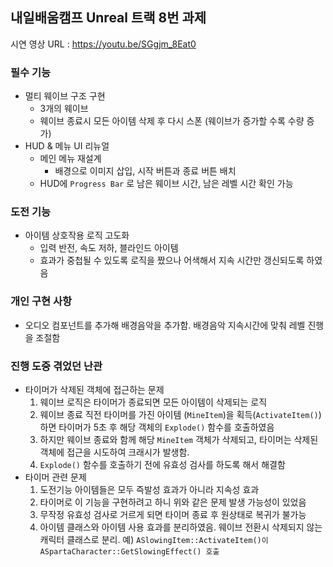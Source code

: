## 내일배움캠프 Unreal 트랙 8번 과제
시연 영상 URL : https://youtu.be/SGgjm_8Eat0

### 필수 기능
+ 멀티 웨이브 구조 구현
    + 3개의 웨이브
    + 웨이브 종료시 모든 아이템 삭제 후 다시 스폰 (웨이브가 증가할 수록 수량 증가)
+ HUD & 메뉴 UI 리뉴얼
  + 메인 메뉴 재설계
    + 배경으로 이미지 삽입, 시작 버튼과 종료 버튼 배치
  + HUD에 `Progress Bar` 로 남은 웨이브 시간, 남은 레벨 시간 확인 가능

### 도전 기능
+ 아이템 상호작용 로직 고도화
  + 입력 반전, 속도 저하, 블라인드 아이템
  + 효과가 중첩될 수 있도록 로직을 짰으나 어색해서 지속 시간만 갱신되도록 하였음

### 개인 구현 사항
+ 오디오 컴포넌트를 추가해 배경음악을 추가함. 배경음악 지속시간에 맞춰 레벨 진행을 조절함

### 진행 도중 겪었던 난관
+ 타이머가 삭제된 객체에 접근하는 문제
  1. 웨이브 로직은 타이머가 종료되면 모든 아이템이 삭제되는 로직
  2. 웨이브 종료 직전 타이머를 가진 아이템 (`MineItem`)을 획득(`ActivateItem()`) 하면 타이머가 5초 후 해당 객체의 `Explode()` 함수를 호출하였음
  3. 하지만 웨이브 종료와 함께 해당 `MineItem` 객체가 삭제되고, 타이머는 삭제된 객체에 접근을 시도하여 크래시가 발생함.
  4. `Explode()` 함수를 호출하기 전에 유효성 검사를 하도록 해서 해결함
+ 타이머 관련 문제
  1. 도전기능 아이템들은 모두 즉발성 효과가 아니라 지속성 효과
  2. 타이머로 이 기능을 구현하려고 하니 위와 같은 문제 발생 가능성이 있었음
  3. 무작정 유효성 검사로 거르게 되면 타이머 종료 후 원상태로 복귀가 불가능
  4. 아이템 클래스와 아이템 사용 효과를 분리하였음. 웨이브 전환시 삭제되지 않는 캐릭터 클래스로 분리.
    예) `ASlowingItem::ActivateItem()이 ASpartaCharacter::GetSlowingEffect() 호출`
